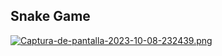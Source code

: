 ## Snake Game

[![Captura-de-pantalla-2023-10-08-232439.png](https://i.postimg.cc/nzVhwvwh/Captura-de-pantalla-2023-10-08-232439.png)](https://postimg.cc/NyVtKrc3)

